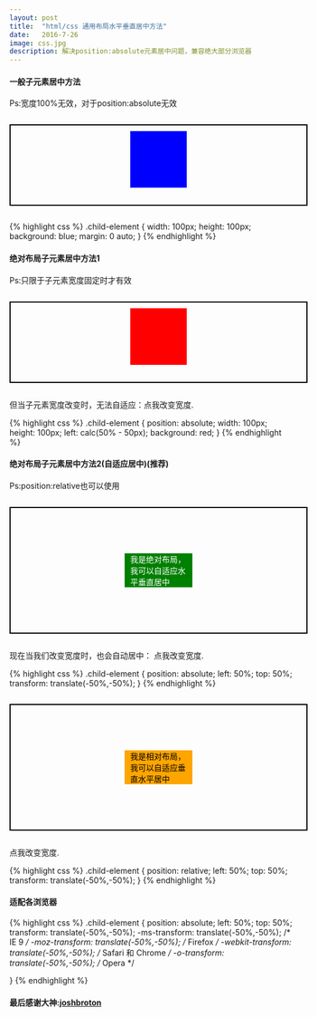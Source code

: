 ```yaml
---
layout: post
title:  "html/css 通用布局水平垂直居中方法"
date:   2016-7-26
image: css.jpg
description: 解决position:absolute元素居中问题，兼容绝大部分浏览器
---
```



#### 一般子元素居中方法

Ps:宽度100%无效，对于position:absolute无效

<div style="width: 100%; height: 120px; padding: 10px; border: 2px solid black; margin:2em 0;">
<div style="width: 100px; height: 100px; margin: 0 auto; background: blue;"></div>
</div>

{% highlight css %}
.child-element {
    width: 100px;
    height: 100px;
    background: blue;
    margin: 0 auto;
}
{% endhighlight %}



#### 绝对布局子元素居中方法1
Ps:只限于子元素宽度固定时才有效

<div style="width: 100%; height: 120px; padding: 10px; border: 2px solid black; position: relative; margin: 2em 0;">
<div id="blueBox" style="width: 100px; height: 100px; margin: 0px auto; background-color: red; position: absolute; left: calc(50% - 50px); background-position: initial initial; background-repeat: initial initial;"></div>
</div>
<p><script type="text/javascript">
function changeBlueBoxWidth() {
var el = document.getElementById('blueBox');
if(el.style.width == '100px'){
  el.style.width = '200px';
} else {
  el.style.width = '100px';
}
}
</script></p>
<p>但当子元素宽度改变时，无法自适应：<a onclick="changeBlueBoxWidth();">点我改变宽度.</a></p>

{% highlight css %}
.child-element {
    position: absolute;
    width: 100px;
    height: 100px;
    left: calc(50% - 50px);
    background: red;
}
{% endhighlight %}

#### 绝对布局子元素居中方法2(自适应居中)(推荐)
Ps:position:relative也可以使用

<div style="width: 100%; height: 200px; padding: 10px; border: 2px solid black; position: relative; margin: 2em 0;">
<div id="vblueBox" style="padding: 0 10px; color: white; width:100px; height: auto; top: 50%; margin: 0 auto; background: green; position: absolute; left: 50%; -webkit-transform:translate(-50%, -50%); -moz-transform:translate(-50%,-50%); -o-transform:translate(-50%,-50%); -ms-transform:translate(-50%,-50%); transform:translate(-50%,-50%); ">
我是绝对布局，我可以自适应水平垂直居中
</div>
</div>
<p><script type="text/javascript">
function verticallyCenterBlueBox() {
var el = document.getElementById('vblueBox');
if(el.style.width == '100px'){
  el.style.width = '200px';
} else {
  el.style.width = '100px';
}
}
</script></p>
<p>现在当我们改变宽度时，也会自动居中： <a onclick="verticallyCenterBlueBox()">点我改变宽度</a>. </p>

{% highlight css %}
.child-element {
    position: absolute;
    left: 50%;
    top: 50%;
    transform: translate(-50%,-50%);
}
{% endhighlight %}

<div style="width: 100%; height: 200px; padding: 10px; border: 2px solid black; position: relative; margin: 2em 0;">
<div id="v2blueBox" style="padding: 0 10px; color: black; width:100px; height: auto; top: 50%; background: orange; position: relative; left: 50%; -webkit-transform:translate(-50%, -50%); -moz-transform:translate(-50%,-50%); -o-transform:translate(-50%,-50%); -ms-transform:translate(-50%,-50%); transform:translate(-50%,-50%); ">
我是相对布局，我可以自适应垂直水平居中
</div>
</div>
<p><script type="text/javascript">
function vertically2CenterBlueBox() {
var el = document.getElementById('v2blueBox');
if(el.style.width == '100px'){
  el.style.width = '200px';
} else {
  el.style.width = '100px';
}
}
</script></p>
<p><a onclick="vertically2CenterBlueBox()">点我改变宽度</a>.</p>

{% highlight css %}
.child-element {
    position: relative;
    left: 50%;
    top: 50%;
    transform: translate(-50%,-50%);
}
{% endhighlight %}

#### 适配各浏览器
{% highlight css %}
.child-element {
    position: absolute;
    left: 50%;
    top: 50%;
    transform: translate(-50%,-50%);
    -ms-transform: translate(-50%,-50%); 	/* IE 9 */
    -moz-transform: translate(-50%,-50%); 	/* Firefox */
    -webkit-transform: translate(-50%,-50%); /* Safari 和 Chrome */
    -o-transform: translate(-50%,-50%); 	/* Opera */

}
{% endhighlight %}




#### 最后感谢大神:[joshbroton](http://joshbroton.com/absolute-positioning-and-horizontal-vertical-centering/)